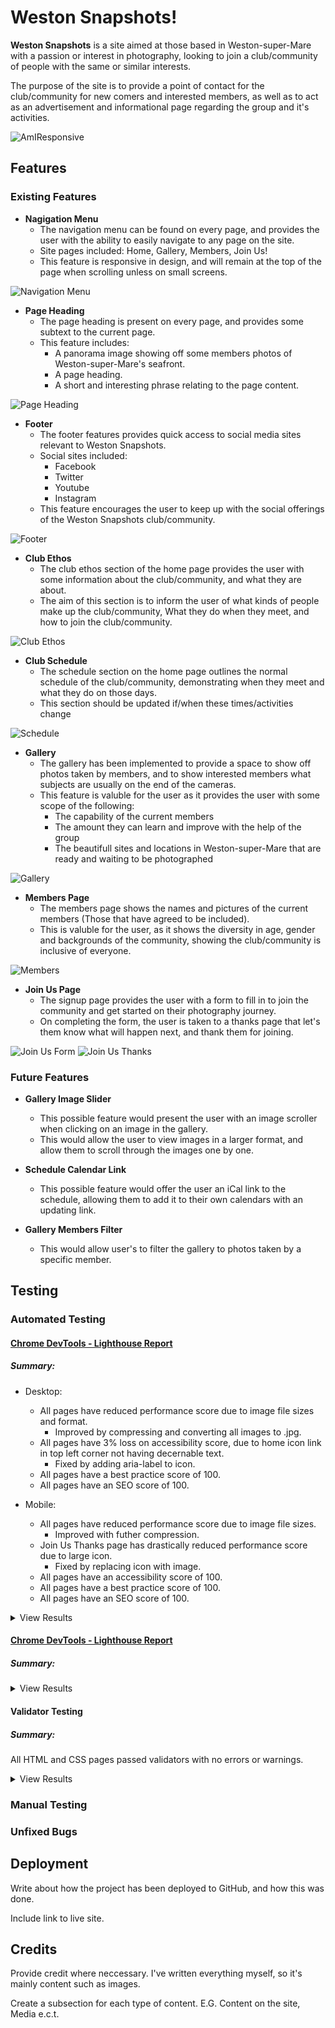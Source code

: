 # Weston Snapshots!

**Weston Snapshots** is a site aimed at those based in Weston-super-Mare with a passion or interest in photography, looking to join a club/community of people with the same or similar interests.

The purpose of the site is to provide a point of contact for the club/community for new comers and interested members, as well as to act as an advertisement and informational page regarding the group and it's activities.

![AmIResponsive](media/weston-snapshots-mockup.png)

## Features

### Existing Features

* __Nagigation Menu__
  * The navigation menu can be found on every page, and provides the user with the ability to easily navigate to any page on the site.
  * Site pages included: Home, Gallery, Members, Join Us!
  * This feature is responsive in design, and will remain at the top of the page when scrolling unless on small screens.

![Navigation Menu](media/weston-snapshots-navigation.png)

* __Page Heading__
  * The page heading is present on every page, and provides some subtext to the current page.
  * This feature includes:
    * A panorama image showing off some members photos of Weston-super-Mare's seafront.
    * A page heading.
    * A short and interesting phrase relating to the page content.

![Page Heading](media/weston-snapshots-page-heading.png)

* __Footer__
  * The footer features provides quick access to social media sites relevant to Weston Snapshots.
  * Social sites included:
    * Facebook
    * Twitter
    * Youtube
    * Instagram
  * This feature encourages the user to keep up with the social offerings of the Weston Snapshots club/community.

![Footer](media/weston-snapshots-footer.png)

* __Club Ethos__
  * The club ethos section of the home page provides the user with some information about the club/community, and what they are about.
  * The aim of this section is to inform the user of what kinds of people make up the club/community, What they do when they meet, and how to join the club/community.

![Club Ethos](media/weston-snapshots-club-ethos.png)

* __Club Schedule__
  * The schedule section on the home page outlines the normal schedule of the club/community, demonstrating when they meet and what they do on those days.
  * This section should be updated if/when these times/activities change

![Schedule](media/weston-snapshots-schedule.png)

* __Gallery__
  * The gallery has been implemented to provide a space to show off photos taken by members, and to show interested members what subjects are usually on the end of the cameras.
  * This feature is valuble for the user as it provides the user with some scope of the following:
    * The capability of the current members
    * The amount they can learn and improve with the help of the group
    * The beautifull sites and locations in Weston-super-Mare that are ready and waiting to be photographed

![Gallery](media/weston-snapshots-schedule.png)

* __Members Page__
  * The members page shows the names and pictures of the current members (Those that have agreed to be included).
  * This is valuble for the user, as it shows the diversity in age, gender and backgrounds of the community, showing the club/community is inclusive of everyone.

![Members](media/weston-snapshots-members.png)

* __Join Us Page__
  * The signup page provides the user with a form to fill in to join the community and get started on their photography journey.
  * On completing the form, the user is taken to a thanks page that let's them know what will happen next, and thank them for joining.

![Join Us Form](media/weston-snapshots-joinus-form.png)
![Join Us Thanks](media/weston-snapshots-joinus-thanks.png)

### Future Features

* __Gallery Image Slider__
  * This possible feature would present the user with an image scroller when clicking on an image in the gallery.
  * This would allow the user to view images in a larger format, and allow them to scroll through the images one by one.

* __Schedule Calendar Link__
  * This possible feature would offer the user an iCal link to the schedule, allowing them to add it to their own calendars with an updating link.

* __Gallery Members Filter__
  * This would allow user's to filter the gallery to photos taken by a specific member.

## Testing

### Automated Testing

#### [Chrome DevTools - Lighthouse Report](https://developer.chrome.com/docs/devtools/)

##### Summary: 

* Desktop:
  * All pages have reduced performance score due to image file sizes and format.
    * Improved by compressing and converting all images to .jpg.
  * All pages have 3% loss on accessibility score, due to home icon link in top left corner not having decernable text.
    * Fixed by adding aria-label to icon.
  * All pages have a best practice score of 100.
  * All pages have an SEO score of 100.

* Mobile:
  * All pages have reduced performance score due to image file sizes.
    * Improved with futher compression.
  * Join Us Thanks page has drastically reduced performance score due to large icon.
    * Fixed by replacing icon with image.
  * All pages have an accessibility score of 100.
  * All pages have a best practice score of 100.
  * All pages have an SEO score of 100.

<details>
<summary>View Results</summary>

* ##### Desktop Mode:

###### Home
![Chrome Devtools - Desktop Home](media/weston-snapshots-chromedev-desktop-home.png)
###### Gallery
![Chrome Devtools - Desktop Gallery](media/weston-snapshots-chromedev-desktop-gallery.png)
###### Members
![Chrome Devtools - Desktop Members](media/weston-snapshots-chromedev-desktop-members.png)
###### Join Us - Form
![Chrome Devtools - Desktop Join Us Form](media/weston-snapshots-chromedev-desktop-joinus-form.png)
###### Join Us - Thanks
![Chrome Devtools - Desktop Join Us Thanks](media/weston-snapshots-chromedev-desktop-joinus-thanks.png)

* ##### Mobile Mode:

###### Home
![Chrome Devtools - Mobile Home](media/weston-snapshots-chromedev-desktop-home.png)
###### Gallery
![Chrome Devtools - Mobile Gallery](media/weston-snapshots-chromedev-desktop-gallery.png)
###### Members
![Chrome Devtools - Mobile Members](media/weston-snapshots-chromedev-desktop-members.png)
###### Join Us - Form
![Chrome Devtools - Mobile Join Us Form](media/weston-snapshots-chromedev-desktop-joinus-form.png)
###### Join Us - Thanks
![Chrome Devtools - Mobile Join Us Thanks](media/weston-snapshots-chromedev-desktop-joinus-thanks.png)

</details>

#### [Chrome DevTools - Lighthouse Report](https://developer.chrome.com/docs/devtools/)

##### Summary:

<details>
<summary>View Results</summary>

</details>

#### Validator Testing

##### Summary:

All HTML and CSS pages passed validators with no errors or warnings.

<details>
<summary>View Results</summary>

* HTML
  * [index.html](https://lukebinmore.github.io/Weston-Snapshots/index.html)
    * No errors or warnings were returned when passing through the official [W3C Validator](https://validator.w3.org/nu/?doc=https%3A%2F%2Flukebinmore.github.io%2FWeston-Snapshots%2Findex.html)
  * [gallery.html](https://lukebinmore.github.io/Weston-Snapshots/pages/gallery.html)
    * No errors or warnings were returned when passing through the official [W3C Validator](https://validator.w3.org/nu/?doc=https%3A%2F%2Flukebinmore.github.io%2FWeston-Snapshots%2Fpages%2Fgallery.html)
  * [members.html](https://lukebinmore.github.io/Weston-Snapshots/pages/members.html)
    * No errors or warnings were returned when passing through the official [W3C Validator](https://validator.w3.org/nu/?doc=https%3A%2F%2Flukebinmore.github.io%2FWeston-Snapshots%2Fpages%2Fmembers.html)
  * [joinus-form.html](https://lukebinmore.github.io/Weston-Snapshots/pages/joinus-form.html)
    * No errors or warnings were returned when passing through the official [W3C Validator](https://validator.w3.org/nu/?doc=https%3A%2F%2Flukebinmore.github.io%2FWeston-Snapshots%2Fpages%2Fjoinus-form.html)
  * [joinus-thanks.html](https://lukebinmore.github.io/Weston-Snapshots/pages/joinus-thanks.html)
    * No errors or warnings were returned when passing through the official [W3C Validator](https://validator.w3.org/nu/?doc=https%3A%2F%2Flukebinmore.github.io%2FWeston-Snapshots%2Fpages%2Fjoinus-thanks.html)

* CSS
  * [index.html](https://lukebinmore.github.io/Weston-Snapshots/index.html)
    * No errors or warnings were returned when passing through the official [(Jigsaw) Validator](https://jigsaw.w3.org/css-validator/validator?uri=https%3A%2F%2Flukebinmore.github.io%2FWeston-Snapshots%2Findex.html&profile=css3svg&usermedium=all&warning=1&vextwarning=&lang=en)
  * [gallery.html](https://lukebinmore.github.io/Weston-Snapshots/pages/gallery.html)
    * No errors or warnings were returned when passing through the official [(Jigsaw) Validator](https://jigsaw.w3.org/css-validator/validator?uri=https%3A%2F%2Flukebinmore.github.io%2FWeston-Snapshots%2Fpages%2Fgallery.html&profile=css3svg&usermedium=all&warning=1&vextwarning=&lang=en)
  * [members.html](https://lukebinmore.github.io/Weston-Snapshots/pages/members.html)
    * No errors or warnings were returned when passing through the official [(Jigsaw) Validator](https://jigsaw.w3.org/css-validator/validator?uri=https%3A%2F%2Flukebinmore.github.io%2FWeston-Snapshots%2Fpages%2Fmembers.html&profile=css3svg&usermedium=all&warning=1&vextwarning=&lang=en)
  * [joinus-form.html](https://lukebinmore.github.io/Weston-Snapshots/pages/joinus-form.html)
    * No errors or warnings were returned when passing through the official [(Jigsaw) Validator](https://jigsaw.w3.org/css-validator/validator?uri=https%3A%2F%2Flukebinmore.github.io%2FWeston-Snapshots%2Fpages%2Fjoinus-form.html&profile=css3svg&usermedium=all&warning=1&vextwarning=&lang=en)
  * [joinus-thanks.html](https://lukebinmore.github.io/Weston-Snapshots/pages/joinus-thanks.html)
    * No errors or warnings were returned when passing through the official [(Jigsaw) Validator](https://jigsaw.w3.org/css-validator/validator?uri=https%3A%2F%2Flukebinmore.github.io%2FWeston-Snapshots%2Fpages%2Fjoinus-thanks.html&profile=css3svg&usermedium=all&warning=1&vextwarning=&lang=en)

</details>

### Manual Testing



### Unfixed Bugs





## Deployment

Write about how the project has been deployed to GitHub, and how this was done.

Include link to live site.

## Credits

Provide credit where neccessary. I've written everything myself, so it's mainly content such as images.

Create a subsection for each type of content. E.G. Content on the site, Media e.c.t.